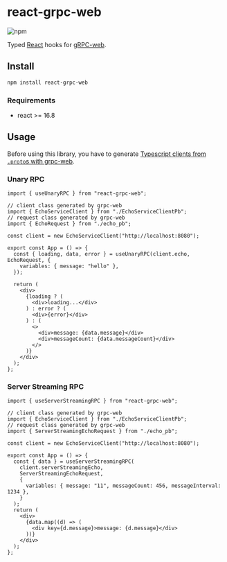 # react-grpc-web

![npm](https://img.shields.io/npm/v/react-grpc-web)

Typed [React](https://github.com/facebook/react) hooks for [gRPC-web](https://github.com/grpc/grpc/blob/master/doc/PROTOCOL-WEB.md).

## Install

```sh
npm install react-grpc-web
```

### Requirements

- react >= 16.8

## Usage

Before using this library, you have to generate [Typescript clients from `.proto`s with grpc-web](https://github.com/grpc/grpc-web#typescript-support).

### Unary RPC

```tsx
import { useUnaryRPC } from "react-grpc-web";

// client class generated by grpc-web
import { EchoServiceClient } from "./EchoServiceClientPb";
// request class generated by grpc-web
import { EchoRequest } from "./echo_pb";

const client = new EchoServiceClient("http://localhost:8080");

export const App = () => {
  const { loading, data, error } = useUnaryRPC(client.echo, EchoRequest, {
    variables: { message: "hello" },
  });

  return (
    <div>
      {loading ? (
        <div>loading...</div>
      ) : error ? (
        <div>{error}</div>
      ) : (
        <>
          <div>message: {data.message}</div>
          <div>messageCount: {data.messageCount}</div>
        </>
      )}
    </div>
  );
};
```

### Server Streaming RPC

```tsx
import { useServerStreamingRPC } from "react-grpc-web";

// client class generated by grpc-web
import { EchoServiceClient } from "./EchoServiceClientPb";
// request class generated by grpc-web
import { ServerStreamingEchoRequest } from "./echo_pb";

const client = new EchoServiceClient("http://localhost:8080");

export const App = () => {
  const { data } = useServerStreamingRPC(
    client.serverStreamingEcho,
    ServerStreamingEchoRequest,
    {
      variables: { message: "11", messageCount: 456, messageInterval: 1234 },
    }
  );
  return (
    <div>
      {data.map((d) => (
        <div key={d.message}>message: {d.message}</div>
      ))}
    </div>
  );
};
```
